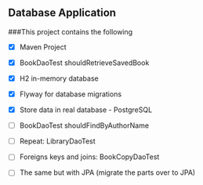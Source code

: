 ## Database Application 
###This project contains the following

* [X] Maven Project
* [X] BookDaoTest shouldRetrieveSavedBook
* [X] H2 in-memory database
* [X] Flyway for database migrations
* [X] Store data in real database - PostgreSQL
* [ ] BookDaoTest shouldFindByAuthorName
* [ ] Repeat: LibraryDaoTest
* [ ] Foreigns keys and joins: BookCopyDaoTest

* [ ] The same but with JPA (migrate the parts over to JPA)